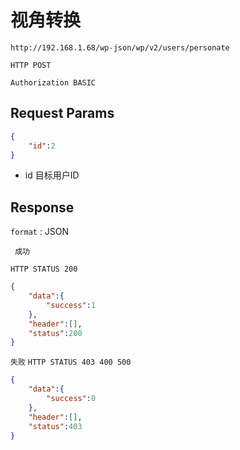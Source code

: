 视角转换
===


	http://192.168.1.68/wp-json/wp/v2/users/personate

`HTTP POST`


`Authorization BASIC`


## Request Params

```json
{
	"id":2
}
```
* id  目标用户ID


## Response

`format` : JSON

` 成功`

`HTTP STATUS 200`

```json
{
	"data":{
		"success":1
	},
	"header":[],
	"status":200
}
```

`失败`
`HTTP STATUS 403 400 500`

```json
{
	"data":{
		"success":0
	},
	"header":[],
	"status":403
}
```



